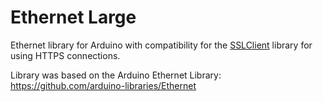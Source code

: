 # Ethernet Large
Ethernet library for Arduino with compatibility for the [SSLClient](https://github.com/OPEnSLab-OSU/SSLClient) library for using HTTPS connections.

Library was based on the Arduino Ethernet Library: https://github.com/arduino-libraries/Ethernet
